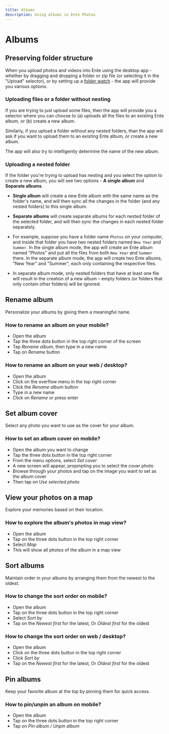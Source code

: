 ```yaml
---
title: Albums
description: Using albums in Ente Photos
---
```


# Albums

## Preserving folder structure

When you upload photos and videos into Ente using the desktop app - whether by
dragging and dropping a folder or zip file (or selecting it in the "Upload"
selector), or by setting up a [folder watch](/photos/features/watch-folders) -
the app will provide you various options.

### Uploading files or a folder without nesting

If you are trying to just upload some files, then the app will provide you a
selector where you can choose to (a) uploads all the files to an existing Ente
album, or (b) create a new album.

Similarly, if you upload a folder without any nested folders, than the app will
ask if you want to upload them to an existing Ente album, or create a new album.

The app will also try to intelligently determine the name of the new album.

### Uploading a nested folder

If the folder you're trying to upload has nesting and you select the option to
create a new album, you will see two options - **A single album** and **Separate
albums**.

-   **Single album** will create a new Ente album with the same name as the
    folder's name, and will then sync all the changes in the folder (and any
    nested folders) to this single album.

-   **Separate albums** will create separate albums for each nested folder of
    the selected folder, and will then sync the changes in each nested folder
    separately.

-   For example, suppose you have a folder name `Photos` on your computer, and
    inside that folder you have two nested folders named `New Year` and
    `Summer`. In the single album mode, the app will create an Ente album named
    "Photos" and put all the files from both `New Year` and `Summer` there. In
    the separate album mode, the app will create two Ente albums, "New Year" and
    "Summer", each only containing the respective files.

-   In separate album mode, only nested folders that have at least one file will
    result in the creation of a new album – empty folders (or folders that only
    contain other folders) will be ignored.

## Rename album

Personalize your albums by giving them a meaningful name.

### How to rename an album on your mobile?

-   Open the album
-   Tap the three dots button in the top right corner of the screen
-   Tap _Rename album_, then type in a new name
-   Tap on _Rename_ button

### How to rename an album on your web / desktop?

-   Open the album
-   Click on the overflow menu in the top right corner
-   Click the _Rename album_ button
-   Type in a new name
-   Click on _Rename_ or press enter

## Set album cover

Select any photo you want to use as the cover for your album.

### How to set an album cover on mobile?

-   Open the album you want to change
-   Tap the three dots button in the top right corner
-   From the menu options, select _Set cover_
-   A new screen will appear, propmpting you to select the cover photo
-   Browse through your photos and tap on the image you want to set as the album
    cover
-   Then tap on _Use selected photo_

## View your photos on a map

Explore your memories based on their location.

### How to explore the album's photos in map view?

-   Open the album
-   Tap on the three dots button in the top right corner
-   Select _Map_
-   This will show all photos of the album in a map view

## Sort albums

Maintain order in your albums by arranging them from the newest to the oldest.

### How to change the sort order on mobile?

-   Open the album
-   Tap on the three dots button in the top right corner
-   Select _Sort by_
-   Tap on the _Newest first_ for the latest, Or _Oldest first_ for the oldest

### How to change the sort order on web / desktop?

-   Open the album
-   Click on the three dots button in the top right corner
-   Click _Sort by_
-   Tap on the _Newest first_ for the latest, Or _Oldest first_ for the oldest

## Pin albums

Keep your favorite album at the top by pinning them for quick access.

### How to pin/unpin an album on mobile?

-   Open the album
-   Tap on the three dots button in the top right corner
-   Tap on _Pin album_ / _Unpin album_
